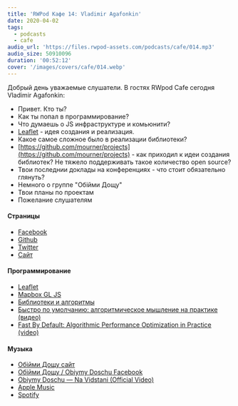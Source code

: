 ```yaml
---
title: 'RWPod Кафе 14: Vladimir Agafonkin'
date: 2020-04-02
tags:
  - podcasts
  - cafe
audio_url: 'https://files.rwpod-assets.com/podcasts/cafe/014.mp3'
audio_size: 50910096
duration: '00:52:12'
cover: '/images/covers/cafe/014.webp'
---
```


Добрый день уважаемые слушатели. В гостях RWpod Cafe сегодня Vladimir Agafonkin:

- Привет. Кто ты?
- Как ты попал в программирование?
- Что думаешь о JS инфраструктуре и комьюнити?
- [Leaflet](https://leafletjs.com/) - идея создания и реализация.
- Какое самое сложное было в реализации библиотеки?
- [https://github.com/mourner/projects](https://github.com/mourner/projects) - как приходил к идеи создания библиотек? Не тяжело поддерживать такое количество open source?
- Твои последнии доклады на конференциях - что стоит обязательно глянуть?
- Немного о группе "Обійми Дощу"
- Твои планы по проектам
- Пожелание слушателям

#### Страницы

- [Facebook](https://www.facebook.com/agafonkin)
- [Github](https://github.com/mourner)
- [Twitter](https://twitter.com/mourner)
- [Сайт](https://agafonkin.com/)

#### Программирование

- [Leaflet](https://leafletjs.com/)
- [Mapbox GL JS](https://github.com/mapbox/mapbox-gl-js)
- [Библиотеки и алгоритмы](https://github.com/mourner/projects)
- [Быстро по умолчанию: алгоритмическое мышление на практике (видео)](https://www.youtube.com/watch?v=kl7a1LWXjtI)
- [Fast By Default: Algorithmic Performance Optimization in Practice (video)](https://www.youtube.com/watch?v=owcvg2YZ7Y8)

#### Музыка

- [Обійми Дощу сайт](https://rain.in.ua/)
- [Обійми Дощу / Obiymy Doschu Facebook](https://www.facebook.com/obiymydoschu/)
- [Obiymy Doschu — Na Vidstani (Official Video)](https://www.youtube.com/watch?v=yt6PGTyLNVE)
- [Apple Music](https://apple.co/2OXQMEY)
- [Spotify](https://spoti.fi/2A6gHnY)
